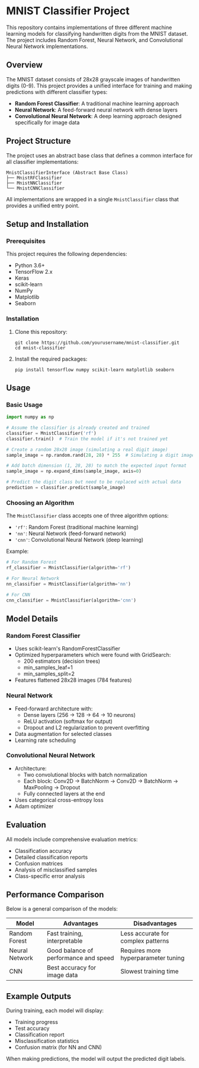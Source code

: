 # MNIST Classifier Project

This repository contains implementations of three different machine learning models for classifying handwritten digits from the MNIST dataset. The project includes Random Forest, Neural Network, and Convolutional Neural Network implementations.

## Overview

The MNIST dataset consists of 28x28 grayscale images of handwritten digits (0-9). This project provides a unified interface for training and making predictions with different classifier types:

- **Random Forest Classifier**: A traditional machine learning approach
- **Neural Network**: A feed-forward neural network with dense layers
- **Convolutional Neural Network**: A deep learning approach designed specifically for image data

## Project Structure

The project uses an abstract base class that defines a common interface for all classifier implementations:

```
MnistClassifierInterface (Abstract Base Class)
├── MnistRFClassifier
├── MnistNNClassifier
└── MnistCNNClassifier
```

All implementations are wrapped in a single `MnistClassifier` class that provides a unified entry point.

## Setup and Installation

### Prerequisites

This project requires the following dependencies:

- Python 3.6+
- TensorFlow 2.x
- Keras
- scikit-learn
- NumPy
- Matplotlib
- Seaborn

### Installation

1. Clone this repository:
   ```
   git clone https://github.com/yourusername/mnist-classifier.git
   cd mnist-classifier
   ```

2. Install the required packages:
   ```
   pip install tensorflow numpy scikit-learn matplotlib seaborn
   ```

## Usage

### Basic Usage

```python
import numpy as np

# Assume the classifier is already created and trained
classifier = MnistClassifier('rf')
classifier.train()  # Train the model if it's not trained yet

# Create a random 28x28 image (simulating a real digit image)
sample_image = np.random.rand(28, 28) * 255  # Simulating a digit image

# Add batch dimension (1, 28, 28) to match the expected input format
sample_image = np.expand_dims(sample_image, axis=0)

# Predict the digit class but need to be replaced with actual data
prediction = classifier.predict(sample_image)

```

### Choosing an Algorithm

The `MnistClassifier` class accepts one of three algorithm options:

- `'rf'`: Random Forest (traditional machine learning)
- `'nn'`: Neural Network (feed-forward network)
- `'cnn'`: Convolutional Neural Network (deep learning)

Example:
```python
# For Random Forest
rf_classifier = MnistClassifier(algorithm='rf')

# For Neural Network
nn_classifier = MnistClassifier(algorithm='nn')

# For CNN
cnn_classifier = MnistClassifier(algorithm='cnn')
```

## Model Details

### Random Forest Classifier

- Uses scikit-learn's RandomForestClassifier
- Optimized hyperparameters which were found with GridSearch:
  - 200 estimators (decision trees)
  - min_samples_leaf=1
  - min_samples_split=2
- Features flattened 28x28 images (784 features)

### Neural Network

- Feed-forward architecture with:
  - Dense layers (256 → 128 → 64 → 10 neurons)
  - ReLU activation (softmax for output)
  - Dropout and L2 regularization to prevent overfitting
- Data augmentation for selected classes
- Learning rate scheduling

### Convolutional Neural Network

- Architecture:
  - Two convolutional blocks with batch normalization
  - Each block: Conv2D → BatchNorm → Conv2D → BatchNorm → MaxPooling → Dropout
  - Fully connected layers at the end
- Uses categorical cross-entropy loss
- Adam optimizer

## Evaluation

All models include comprehensive evaluation metrics:

- Classification accuracy
- Detailed classification reports
- Confusion matrices
- Analysis of misclassified samples
- Class-specific error analysis

## Performance Comparison

Below is a general comparison of the models:

| Model | Advantages | Disadvantages |
|-------|------------|---------------|
| Random Forest | Fast training, interpretable | Less accurate for complex patterns |
| Neural Network | Good balance of performance and speed | Requires more hyperparameter tuning |
| CNN | Best accuracy for image data | Slowest training time |

## Example Outputs

During training, each model will display:
- Training progress
- Test accuracy
- Classification report
- Misclassification statistics
- Confusion matrix (for NN and CNN)

When making predictions, the model will output the predicted digit labels.

